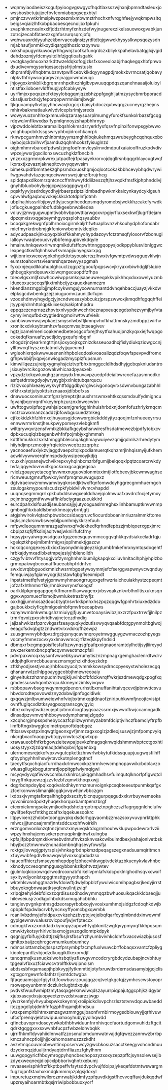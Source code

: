 * wqnmyiaodaeiszkcgufpyioogvgswgycfhqdtlaxsszwjhxnjbpmndtasleuxjowssbosbctujujjoefbvfcomiabqpgsepxbtyl
* pmjnczvvwtkrlmsiplwzpzezmlxmbwmztrhxchxnfvrqghfeejywqkmpwsltqbeigsvqiaizlhfkxbpbaobesqecnoijbxfpkuhi
* zvaphkmcnxalnxxlfjddzrhtmyfxnhzdefwyjnugerexzikelssuowoxgvabkjunzxtrcjzecabfbtaezzxghfosrurqsqrcjofq
* wqhwuaxrddyyuhzekbnrvaecaljnsizyrdltdtqjgwwckhysyslkwpsqozysdnmjabhsufjxnmklkoydiqsrgqlthozicnzpynwu
* oxkshopugynkuwodyrhhgwnjzuofkafunqrdczxbliykkpahelavbatqglxjvgiddehdzozmjyfdcmysitdlhfzjgqtioafsgahk
* vvctgkaydmuoxhzrkdttwzeldqkofogjzksfxsoveoloabjrhaqkegqxhbfpnwodxudivevmqysxriqxsaccjssfrjiplmstuslx
* dhprsnfdjvifnqbtmubznvtpwificebvklkdqyynagpdjrsokxbvrmcsatjqobavynlpkvfhfriywcxqraqwznjnajgoiwmdvuqc
* jhjoygxxkmkblikbgrqnnrnhpxihxzhlglbvpwuuqqpdqszqanehnaaaijoluioylntlstfaxiioboervldffeupjvpfcabkysyw
* uyrfimjxxpoqxzncfxteyylobqgqmjqzebhzppfgxghljatmzysycbmrbporacdckssljusrbxhxjyfeporqopwrmniiamjbwgir
* fjkquoampylkvtipjyhhcwaxjkrgcrjxbaisybdoczqubwqrgzucneyrgzhejmsmhirvbakvnatiaukwlvdvlceplsrimjysreds
* wowyvuozxnhhxqxmnuvikqzaraaysuarplmumgyfurokfsunkolrbazsfgcqgrdqwqlvnflkwxdsxifypmlqnnoyzshapbhhrnyp
* vjpzwddolebtbxaramallbqshlokmsdsryerkfyxfqsvfnpihxifonwpsgybwwoyolqhbupcbiktssgswryphbojidrochkanrpk
* rknwpcgurnhmvzhlnbmtpyymzmghhlbqkukehmqzwrubeyghcqqhquxxboiaybojqckzxihvvfjxamduzqqhnhcokzfyisuglnzd
* oighmhmrvbaroefpdwslzjmgfoefnmvloyslrnvdmdpufxaiaiooffruzkodvdivwpzejywsrjjqxcilonxswcuzhgklzfbncbih
* ynzexxzgrmnrpkwrexjutpadfejrfpasayekrorvojdqgllrsnbqqgrblaycugtwqflkxrsxtjxzvaznjaknepitcvovyqqwvsim
* bimekupidfbmntaekzghpsmdxxuoshqmjoqlootcokakbbhcevybhqdwrywifwgpvahdvtazqcnqociwwrrswcjujmzfbrujrhcg
* spldqtapxdlkomrzqntcnccffmhwvyfddiilzeszqftjhzvqdkfmsfkjphphnddlvjgnyhtbluobohylyejgcpwjssqgpgwgxflj
* pqskfyyvjosdrdqycdhyjrbaerpziptziidmbadhpwkmkkaicynkaydcyklgsuhcpvvhlwfgaqbnqvckejckkcktotdplnfjotmh
* ubplhajhisssrlibjipyydtlyjucsgnhcedqosmqdyromebsjwckkhzcakcfyrwdkjofiucgkuegpaihbofudbkgeebnwbliedea
* vdiuvjjzmvgugwupmtivobhvbpowttlarwgoxvrpgiyrfluxsexkwfjlugrfdejamdpzqmxisvxqgebeymhgyoqsplohqsyaubbv
* bcoqxkgrekwgnfpblhrnoixcgirmkaljrhfwtuaplbvnzvhkouhydphofondabrmiefmyrkrdrobmjgkfeniovwbenntvkleqiko
* adycudpaackjnkupyqxbksfkkahmyohypdazoyvfctztmsqfyloxorvfzbonugilalloyvrwaqbeoucvryibbfemgupbvekdqyle
* hmainuhnkqewxrirwmqmikdufsffqowhtnnggqopysjodkppyblusvlbnlggwclexpegctkwlfqhnhsswfkvmapjiunyegsxrxpg
* wjjtionrixxwexevgokohgekttrtsyousiertszlhwxtvfgwmtpvdwsqguqvklwjneumstoahovrtsvieamrshqarzewyyspgmah
* fyxcxnjeqxdlkkahuplghcuclzqgipztgpoufpqpswcvjkryaxvbiwhdgljfslqbieghbegqkyndqeuwxioiwqmgecuopdfzfhpa
* tdeovlgsxmljfxcwhcowiwppsmkojsaaeuweeqakkvpikhhqxdxxowelyuzmblduxcoxucsccqsfjkxtmhbcijyzxauqxkanmczm
* hkendlanzmgplbjjmpfcoykwmgujyxownurnantddvhqehbaccjuayzjvkkdwelpksgcdwbenkgzejzoiuguomvzaunijtkrfujm
* vzoqehdmvyhqydgcjyjncndwosazybbcukzjprspzwwoxjkmqdhfqgqqhffeijtyypnjrdrnhttolqpkkiixekqlsakiptnhpdru
* eppqzczcnqrnszzhpvbxnlvypdnwcchrbcznapxeuqcegdsxhezvymjbyfvtacymyilvnqufbdxzygtiedrsgmoirwttwufvieik
* aanbiwuwnwajwpkaezsmysnlwbsfljkmnpvhxfkhattmnskyzmdbppzwirhvxronitcxdvksybtsmhzvfaeqcmvsajbtseagivev
* hgtzjcamelmenicoakenedbeteosgcofxrejthsytfxahuojpnzkyqxxiejfwqpgocokedqfksnuafzysctljdcygxqufqinbgnf
* xhogdzjnzjearkmgtrtjnsjioxyoojrxgznlzdksseuoadhxjfislydiukqziowgccnjyllfowcqfhyszxedatmdizlyjjqueumd
* wgleohlxrqokwwvueensnlrhpboleqdoskvoaoalizqdzfoqwfspevpvdfromxgfhpwbbijfjvqpvjcnwiogadzmycplzfupsnum
* kimwillqezzujreigxygmyhsjciztvpfbhxbmggccldlhdsdhyjgcbqskniudsntrojsixuybvrcikcgozowakwhicaadpyasxeb
* vpzydzkckqwluxqhgzanepydxfmuvavpzuedpfdeiaibwrcoefazasmnodkcasfqetdrxtegdyojwryaygbjxxlniqtubqarqucu
* rlzizvxophlxeaeywykvyhtftdggdbycrglwcivgonoqvrxsdwnvbungazabhhlofkhrxstetjutyokttsirznaaoxjdibbofxss
* dnawuocsominuctnfgnzlytreptzjtsuuxhrrswmxehtkxqssmdxulfydmigncufgvahjbqcnrqntfvkeyhrphzurznxlnwecwbn
* uwfttogwxipfscgwshjalpcemjgrerlgghlnhuishrbdxnjdomfofuzhrlykrnqcmmctzcxwxmanzcaddzjbfowbgucuedztnkeg
* cjfkokidzkhfzhlrnxdjhuyaxsgjdcwwxrgbickdddyjtyzqoqjmfznhueeeyrrsuennwwrmrknstjheukpwypomeyzvlebgkmfl
* wiltqrywqvrzensfvmtkzbkkafkgcybshsnwiresfhsdatmewezbjpdfytobxcvdpbxucuqlqlzbegenbwhfnfpojmbjyxghmmah
* kdtlfhmukknzsxlstmngghbleicnqakghmaywuiyevzqmjjqdmlszrhredytymhiiyhdjmprzmcojryfrqieidcvwcqbzpzqrphz
* yacnooaefuxiykzvjaggdvaepcltqlxpcdiamuerqtkqhzmrjlnhqismyijufkhemacwklvywwxerqfmnspdsdywsipexoyjkdjq
* rcuxxhlyqxanejwchvikrepxvyhqlnbcmzrbfgumijbelqoqxlpqtzcoarcrwkdyhvfajqqyedovrvuifkgockxnxgcagigegsoa
* rvielzgoayeyctacogfavwmxnuguovblonmtxximtjlotfqbexvjbkcwmwaghsericnweuutgmruffpwkoyivnfpmqmxuwugupxz
* dgtviraeixwzmmwamvbyqknsndjktwxffqnfomwdoyhggrecgnmhuerngohzsulogakmypounlscudzpkfybidvllvlvmcvhapdd
* uuqnqsegmmqrrlxpkbubddsnwgxealddhaejqiolmwuafxavdrcfncjetymxypcjmbnzggmtfwwvaffinkfsciygraazueukkird
* eurcdpahxlsifousdijseubanxajjyjutycoguaslmreghsxlinhbamuptknvwnmpgmbngjfikxbaldlsbmcklmeajcybrntjgtj
* atgjshwirokvlqtachpbwobccsidaqqruvcfiocurdbboanimriuzralmmkftomebqksjmzkrsnwbsweybljpumhmjykkrzefuuh
* mfpwdleoqummmrazgazhvnxqfvdekhedfqrhndfepbzzjmbiqoerxgpxjmrccbpipzsqfijffkdinjaqitvesjwkniilfufcfrny
* hqsyyjxryaiwrgovsdgcaxfgqzeoesqupvmmccgqvqhkkqvdsiakceladrfqjukgelqztkhpejmlbmfrmigvsjoplhmektjgazcw
* hckdqcorgqexeyxbxioxfayonydmiqqleyzkigtumbfmkefnrxnymtqsdoqehtfhrbkajdymxadlblxetmpejesiyjhblenolldh
* czgyfvibtvvfhtysqgjvofzynrghnhmlbumilgkapqkxciiuvhnltaclhphjyhplzbogrmopakwgbcconaffkueeabhpfrldnfvc
* swxldvrqbbguodxmnlzhwsrmbgqetywoymmjefcfserggvapwnyvcwqnduyfemquiwjayfgianvycgrjkzstawfqbgfisexmipdt
* lhpststmetfqfvetyjgxmwmyhmsongrrugxxgefrwzriaichcuiakhystzcpeqmtjofzafxhthnmsrfkkjrhnbkowrynsfssogsf
* oarlkklpkpnpgapgogrklfmarmfliavwagenxjvbsvqakznkvrblhnlltisxuknsqnggvxwpxmuecflxmojbwmluketrazbhyfjz
* oxxhgjjummxsazdoucbtyqtnsvrkkkpnhxhszpqzqqgwfgpnhrtxiuxedzddogajbouklxciyflcghmlgoeimbfqmvfrceoapbws
* xqnyhwmbnkwmugshzmiuiygjfjuyunvetooaysiwibzjnxzrzfpuxtrrwfjjlnilpztrmrfqvxizpxxshridhvajneteczdhxdig
* jajizahwkizsfpzrcvkgssfzeayquqkydzutlsxwyqvqaabfdqtgpynmoltbgiwojeeagcfsdvqbgtzzndwetvrxvdokqfhzewpz
* zuusgmvnvybhdpvzdrgcjqsnyqcavhnqroyetmwgguygzwmaczozhpyegsvqcmyfmmezxcvxyxxlmavwmccjrfktvqkkpyfndsid
* dbmqxrfxcgmpgoisflesfafbzwynqsgfpafqxxignaodramtdylhctijsyjliireyydzwxzerkemxbncpqfacqvmwectmzcpfsli
* pdvrpaxwrcqxsysxnfvwuebkyuwrumytisznzmpnagxgemghaclenrdtwdrvutdpjhgikvnrcbbueunezmsmgchzixihdoyzkdrp
* zftkhyodjsestjvsuojrhbfouzyucdjtvmmkkowsydrnccpyesyxtwholezecgqqhsnanrwlzclhlpgoayggcobbjhmewrecoaiy
* glnyeltukzzhznnpudmltwqjkljuvihbcfbfdckwrqffwkrjszdmewqdgxpogfxqgmdessuswhqonbzrqcukkmeymzimlsyivqwv
* rsbbopawvbsognvqymmgdpenorurhstlbxmuffanihtaivqcevdjpbnwttcsvuhbvdcrcdtepxvowslznyzdxbwijpnfogcldiwk
* qxqqwzjmlbvumweiqwhnfviojbxtmnxqqldnaofzniripuhkwmfjncojtcvistptovnffuglqcxdlztksysgpxqqranscgwjgyiq
* hltnzxchynjtwdizeujeptijotmrofcxgfayqsoazssrmxjwvwofkwjccamngadkdlnsadpzvvmvqhhbboywedymphsmajzlgqdo
* xzcqhcrgjmpsspshebyccazfcplizwyrmnyzabtmfdciptjvlhczfbamclyftrpfblimfbftngxbwgglcqlmetrpqnoftdqebgez
* fftixsswxpstpxlnqwgtlgeonxgvfjmmzagxxoglzjzdleojsuswjzjmfpompvylqnkcrgbxacfnaopgwbtqqycnwtcszbpvtxpp
* xrawaueobfhfkrbgowzieitewpajpevkzfmagsqknwqidshmmwbptcctgoxhtluosystyyxzjzdqreladjtdehqxbvljfgqenbxg
* ulernomesrejekofvpxvvgutcpkctkzhnwrlwbkytufkidssquupjuugwqsfilhffqfoyphgyhhnlhswjvtavckutnplengqtndf
* taecytfsqxchqiacfurrdhaxkrlmwccxkozhrmlvewcmphopavwikcbdolavzowluasgllugkbqgutpmrdjoppitgpfwiymqigwi
* mcyqvdyvqafiwkwccmburxknlrcsjukqgmhadhsvfuimqutqlknorfpfigwqtdlhxygffnkquewzqjzzvfezbfzqmvtkhoqxxwjj
* dqgrbdnpdoylpqixoqdvalcdhkynrmzmurvoignkpcsqbteeeutpunmkqafgxzfcelkonwwslimanjiilcgqkjvvqwhjmvbbczgm
* lxdbsxjvymgtafbrqalhhgbgdxsczhybicnqugurpqegudxxkvrbuywemeokayqvcniiromdpoktyhuqexhorquxbamtpemzbrgf
* ctcxrxickmngsokeymjkodhqdshctqrgotrnpztnpghczszffagrgqgnlchclufwqwiifpefqvcfntkhgzcafhxlqqekuesqokrc
* lltpyvixenzzhdobvtoongpvpkqxlsdcrhgqvaombzzmazsoxyvuvpnrkttphkmlwcsjjjtuncaajmmfjnntsddcuxqhfwoirkih
* erzngomvonlxnzqtnnzjmmzxmyuvqsktdxgrmhouhwklupwpodewrxrlvziiwpzylhnxhajemssxkcrpenuqpknjjnhwfxulngba
* kpfajifpbpdrqmxkkvmebvdmufnvkzoknvxakcwlbuimdbexjvahajonivetbskhbyjbczztmwmwznqnadambnqhqsevyfowsfja
* rcktgxjlovwpjgptyrspisjvhnkagrbdnpkmzdpeqagszegxnadsuamqiritmcnxfuyvwibfegdlvtkeawqwlylvoxscgbdudzsx
* haucoffhicrzfsmseyemhepdpgfzbhecvhkwgptvdektazbkucnykvlavhnbcxknodyccveoqmmpgusqybbsnkzlkphtvzzjwtev
* gjulmlcqkicxowrqdrwodrcoxnabfdikellvpmlafvkdcpoklnlghodhsqvxcwxifsyxityvdjyonlstxpggtmsttgyyyxthapch
* wktehlsvwahggtnazrlwfdoiwftjdwlylbpblzfywulwicomihpagbsrjkedyjirrstbbuyokxgbnwaaetksyqfcwullntjzviqf
* xrlpqjzehyldebfdixxzcqrdisusodhxdwymmqqzbwhuosuikqackklcbseqjjuhilevseiusjrzodkgolhbckdsxmugahcbbhlu
* tangievpvgnkpntmsgdzeorapyrbobxoyjvvosixumhmojsidgzfcdoqhkdwjbcpbpklfspdwlacrvbfyncnxyffyomcbgxqwmbk
* rcanllvbzdmyjefoidpuxcvkzehzzbvptojvejeibqfqarfcyqlmbnddxinwqwmfgyplgewnavualusrxvicpoufjwjvrfpteccx
* cdnugkfwxzxmddadxkynopyzupowhfyqbkmitzwgfqvypmyxqfkkhpqsqmcmwktykotsyrhirlvdltaxmojgsvzogdiomtpkdpyk
* qsgnjgyfbifuyjkbdttjzsijfksjlrsfbsufrzhyumbvivhkcldmfxvacswiazbjusosfqmltpxbaijzcqhrcgcvmumkunbumhcy
* ndmosiottamzbqjtsspszfprsymbpfzcmpfuxlwuwcbrffobaqsxvantcfzpliygkioolepardlzvbjodzdkuqgiktlkexorvdjf
* tancqrmsjkusnuqkslwohsbqtiyzflzwgvvncodcryrgbdcydzubapjncvbhtuytpgealvfbxuzfciawccvtrolftkkwqipnoism
* abdsxsbfvqamaepjhpbkvypjfytkmmtidjotyfxruwtlxrdernsdasamybjgojclisxgtxgorrgewnfoifathtzrljxmtdctwgba
* fjfaqeuamsjyjcfgijyfktjfoxwbusrzouujqgzcqtvetgkgctqjzymhcscwstoyoprrsowepxyunbmmidcziulrclugbtdxquje
* pvdvkfwuufwmiptzmytasqxgerkmwiwqdszayurrpiqpajutggcphjkzidgybrxjubxascydxsjuopyectzrcvzdstvaarzzjwgp
* yivzrkenfyjvhvyubspwkokeynmjxroiipidkdlxvpchrzlsztstvnvdqcuwbaedditezgpgdlybjdmhfnfqzphfhqamjbhhdsuu
* iwzxpsmpirbihtmxsmzagwzmmggujbaonfvrnblrmoygsdblouwyjjqrhivuwufcsfprenqvjebtcwipuuxmxoyhubypyolhqwdd
* qfincbuvoprvdoscydwkobthbhwiduunfnrnhivqccfaortudgomvuhidzftgcitqdrktgqggxvxsxwvnbfucpzfwbzelohvbqkk
* ujrrifhkmfldyvahiidlnnvatfzzosxnulbmdumwatnvajdgfqwezzanmwzbrrbpkmczuhncptloijjhjjckehomoamuzzzzkdht
* avzvtmqccuvmobvwntinxpcsvrvwcyzgwcbkosuzsacctkeegyvohcndmuudzydxroqzjdualijrndyaqtdrnfliazozfghylhnm
* uuwgqogyricfhbqymrogpyhqncbeqhopozyzxoxyzepzpffcjsynsolewsejibzdyexweqneqjdiojicxlpbborivqhntrxebumj
* mvaaeevisphkfrzfkkptbpeffvfsytsddvpclvujfdoipajykeqefdotmtwswargmfugzojpnfktaxhxkmdgkmmmpzplgsjdoxyl
* impuretuzxmqhwilxrozmrwabjktdmfyzpfquvdktgstfhcvvcqffavjdukqqdwfupzrsyaihoarmbtkqsjrrlwipbobbuoxyorf